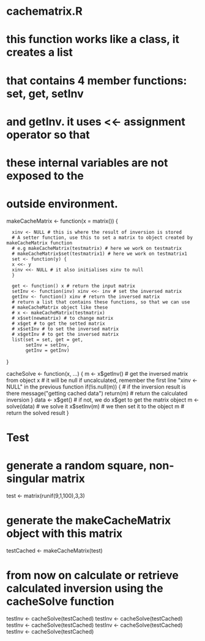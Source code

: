 # cachematrix.R
# this function works like a class, it creates a list
# that contains 4 member functions: set, get, setInv
# and getInv. it uses <<- assignment operator so that
# these internal variables are not exposed to the
# outside environment. 

  makeCacheMatrix <- function(x = matrix()) {

      xinv <- NULL # this is where the result of inversion is stored
      # A setter function, use this to set a matrix to object created by makeCacheMatrix function
      # e.g makeCacheMatrix(testmatrix) # here we work on testmatrix
      # makeCacheMatrix$set(testmatrix1) # here we work on testmatrix1
      set <- function(y) {
	  x <<- y
	  xinv <<- NULL # it also initialises xinv to null
      }

      get <- function() x # return the input matrix
      setInv <- function(inv) xinv <<- inv # set the inversed matrix
      getInv <- function() xinv # return the inversed matrix
      # return a list that contains these functions, so that we can use
      # makeCacheMatrix object like these
      # x <- makeCacheMatrix(testmatrix)
      # x$set(newmatrix) # to change matrix
      # x$get # to get the setted matrix
      # x$setInv # to set the inversed matrix
      # x$getInv # to get the inversed matrix
      list(set = set, get = get,
	       setInv = setInv,
	       getInv = getInv)
  }


  cacheSolve <- function(x, ...) {
      m <- x$getInv() # get the inversed matrix from object x
      # it will be null if uncalculated, remember the first line "xinv <- NULL" in the previous function
      if(!is.null(m)) { # if the inversion result is there
	  message("getting cached data")
	  return(m) # return the calculated inversion
      }
      data <- x$get() # if not, we do x$get to get the matrix object
      m <- solve(data) # we solve it
      x$setInv(m) # we then set it to the object
      m # return the solved result
  }

  # Test
  # generate a random square, non-singular matrix
  test <- matrix(runif(9,1,100),3,3)
  # generate the makeCacheMatrix object with this matrix
  testCached <- makeCacheMatrix(test)
  # from now on calculate or retrieve calculated inversion using the cacheSolve function

  testInv <- cacheSolve(testCached)
  testInv <- cacheSolve(testCached)
  testInv <- cacheSolve(testCached)
  testInv <- cacheSolve(testCached)
  testInv <- cacheSolve(testCached)
